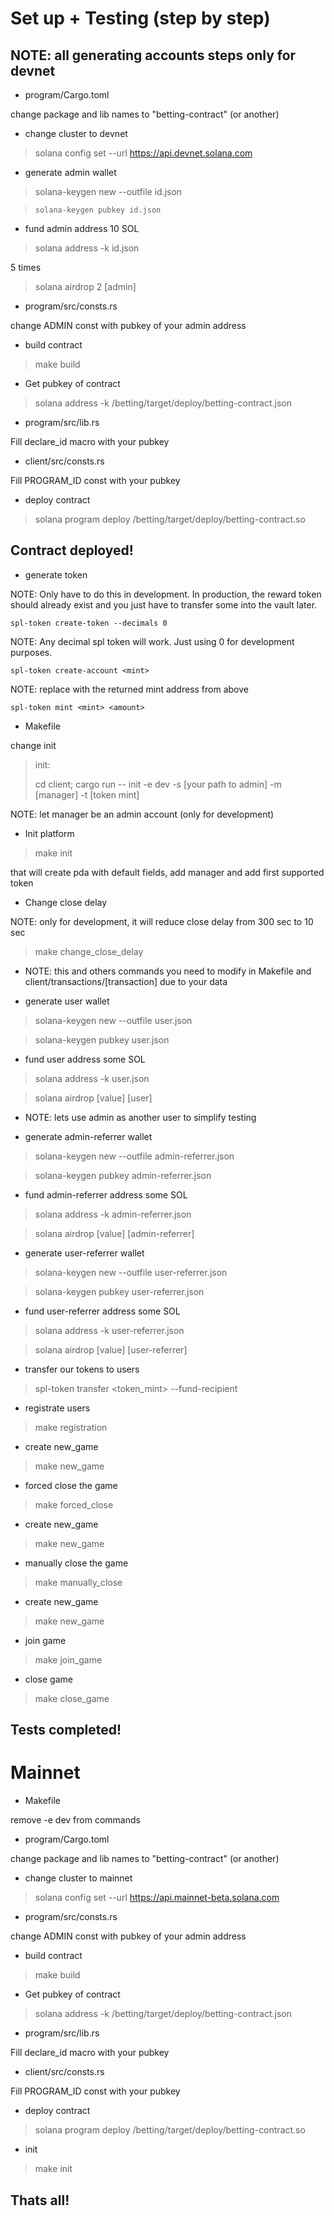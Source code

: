 # Set up + Testing (step by step)
## NOTE: all generating accounts steps only for devnet

- program/Cargo.toml

change package and lib names to "betting-contract" (or another)

- change cluster to devnet

> solana config set --url https://api.devnet.solana.com

- generate admin wallet

> solana-keygen new --outfile id.json

> `solana-keygen pubkey id.json`

- fund admin address 10 SOL

> solana address -k id.json

5 times

> solana airdrop 2 [admin]

- program/src/consts.rs

change ADMIN const with pubkey of your admin address

- build contract

> make build

- Get pubkey of contract

> solana address -k /betting/target/deploy/betting-contract.json

- program/src/lib.rs

Fill declare_id macro with your pubkey

- client/src/consts.rs

Fill PROGRAM_ID const with your pubkey

- deploy contract

> solana program deploy /betting/target/deploy/betting-contract.so

## Contract deployed!

- generate token

NOTE: Only have to do this in development. In production, the reward token should already exist and you just have to transfer some into the vault later.

`spl-token create-token --decimals 0`

NOTE: Any decimal spl token will work. Just using 0 for development purposes.

`spl-token create-account <mint>`

NOTE: replace <mint> with the returned mint address from above

`spl-token mint <mint> <amount>`

- Makefile

change init

> init:
> 
>cd client; cargo run -- init -e dev -s [your path to admin] -m [manager] -t [token mint]

NOTE: let manager be an admin account (only for development)

- Init platform

> make init

that will create pda with default fields, add manager and add first supported token

- Change close delay

NOTE: only for development, it will reduce close delay from 300 sec to 10 sec

> make change_close_delay

- NOTE: this and others commands you need to modify in Makefile and client/transactions/[transaction] due to your data

- generate user wallet

> solana-keygen new --outfile user.json

> solana-keygen pubkey user.json

- fund user address some SOL

> solana address -k user.json

> solana airdrop [value] [user]

- NOTE: lets use admin as another user to simplify testing

- generate admin-referrer wallet

> solana-keygen new --outfile admin-referrer.json

> solana-keygen pubkey admin-referrer.json

- fund admin-referrer address some SOL

> solana address -k admin-referrer.json

> solana airdrop [value] [admin-referrer]

- generate user-referrer wallet

> solana-keygen new --outfile user-referrer.json

> solana-keygen pubkey user-referrer.json

- fund user-referrer address some SOL

> solana address -k user-referrer.json

> solana airdrop [value] [user-referrer]

- transfer our tokens to users

> spl-token transfer <token_mint> <amount> <user-address> --fund-recipient

- registrate users

> make registration

- create new_game

> make new_game

- forced close the game

> make forced_close

- create new_game

> make new_game

- manually close the game

> make manually_close

- create new_game

> make new_game

- join game

> make join_game

- close game

> make close_game

## Tests completed!

# Mainnet

- Makefile

remove -e dev from commands

- program/Cargo.toml

change package and lib names to "betting-contract" (or another)

- change cluster to mainnet

> solana config set --url https://api.mainnet-beta.solana.com

- program/src/consts.rs

change ADMIN const with pubkey of your admin address

- build contract

> make build

- Get pubkey of contract

> solana address -k /betting/target/deploy/betting-contract.json

- program/src/lib.rs

Fill declare_id macro with your pubkey

- client/src/consts.rs

Fill PROGRAM_ID const with your pubkey

- deploy contract

> solana program deploy /betting/target/deploy/betting-contract.so

- init

> make init

## Thats all!
